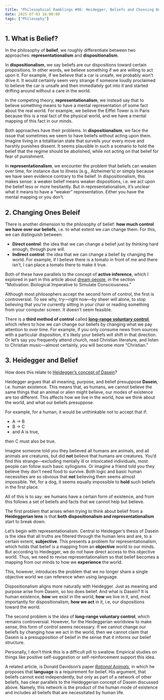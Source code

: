 ```yaml
---
title: "Philosophical Ramblings #06: Heidegger, Beliefs and Choosing Ones Values"
date: 2025-07-03 16:00:00
tags: ["Philosophy"]
---
```


## 1. What is Belief?

In the philosophy of **belief**, we roughly differentiate between two approaches: **representationalism** and **dispositionalism**.

In **dispositionalism**, we say beliefs are our dispositions toward certain propositions. In other words, we believe something if we are willing to act upon it. For example, if we believe that a car is unsafe, we probably won’t drive it. It would certainly seem very strange if someone loudly proclaimed to believe the car is unsafe and then immediately got into it and started drifting around without a care in the world.

In the competing theory, **representationalism**, we instead say that to believe something means to have a mental representation of some fact about the real world. For example, we believe the Eiffel Tower is in Paris because this is a real fact of the physical world, and we have a mental mapping of this fact in our minds.

Both approaches have their problems.
In **dispositionalism**, we face the issue that sometimes we seem to have beliefs without acting upon them. Imagine living in a totalitarian state that surveils your every move and harshly punishes dissent. It seems plausible in such a scenario to hold the belief that the regime should be abolished, while not acting on that belief for fear of punishment.

In **representationalism**, we encounter the problem that beliefs can weaken over time, for instance due to illness (e.g., Alzheimer’s) or simply because we have seen evidence contrary to the belief. In dispositionalism, this makes sense: a weaker belief means weaker dispositions, i.e. we act upon the belief less or more hesitantly. But in representationalism, it’s unclear what it means to have a “weaker” representation. Either you have the mental mapping or you don’t.


## 2. Changing Ones Beleif

There is another dimension to the philosophy of belief: **how much control we have over our beliefs**, i.e. to what extent we can change them. For this, we can distinguish between:

* **Direct control**: the idea that we can change a belief just by thinking hard enough, through pure will.
* **Indirect control**: the idea that we can change a belief by changing the world. For example, if I believe there is a tomato in front of me and there isn’t, I can place a tomato there to make it true.

Both of these have parallels to the concept of **active inference**, which I explored in part in this article about [dream people](/articles/killing_dream_people/#motivation-biological-imperative-to-simulate-consciousness), in the section "Motivation: Biological Imperative to Simulate Consciousness."

Although most philosophers accept the second form of control, the first is controversial. To see why, try—right now—by sheer will alone, to stop believing that you're currently sitting in your chair or reading something from your computer screen. It doesn't seem feasible.

There is a **third method of control** called **[long-range voluntary control](https://philpapers.org/archive/BOEDVH.pdf)**, which refers to how we can change our beliefs by changing what we pay attention to over time. For example, if you only consume news from sources with a particular disposition, it's likely your beliefs will shift in that direction. Or let’s say you frequently attend church, read Christian literature, and listen to Christian music—almost certainly, you will become more "Christian."


## 3. Heidegger and Belief

 How does this relate to [Heidegger’s concept of Dasein](/articles/where_the_eiffel_tower_is_is_not_obejctive/)?

Heidegger argues that all meaning, purpose, and belief presuppose **Dasein**, i.e. human existence. This means that, as humans, we cannot believe the same things that an animal or alien might believe, our modes of existence are too different. This affects how we live in the world, how we think about the world, and what our beliefs presuppose.

For example, for a human, it would be unthinkable not to accept that if:

* A → B
* B → C
* and A is true,

then C must also be true.

Imagine someone told you they believed all humans are animals, and all animals are creatures, but did **not** believe that humans are creatures. You’d find this strange—excluding mentally ill or intoxicated individuals, most people can follow such basic syllogisms. Or imagine a friend told you they believe they don’t need food to survive. Both logic and basic human necessities are so obvious that **not** believing them seems almost impossible. Yet, for a dog, it seems equally impossible to **hold** such beliefs in the first place.

All of this is to say: we humans have a certain form of existence, and from this follows a set of beliefs and facts that we cannot help but believe.

The first problem that arises when trying to think about belief from a **Heideggerian lens** is that **both dispositionalism and representationalism** start to break down.

Let’s begin with representationalism. Central to Heidegger’s thesis of Dasein is the idea that all truths are filtered through the human lens and are, to a certain extent, **subjective**. This presents a problem for representationalism, which holds that belief is a mapping from an **objective** world to our minds. But according to Heidegger, we do not have direct access to this objective world. Thus, we need to revise representationalism so that belief becomes a mapping from our minds to how we **experience** the world.

This, however, introduces the problem that we no longer share a single objective world we can reference when using language.

Dispositionalism aligns more naturally with Heidegger. Just as meaning and purpose arise from Dasein, so too does belief. And what is Dasein? It is human existence, **how** we exist in the world, **how** we live in it, and, most importantly for dispositionalism, **how we act** in it, i.e, our dispositions toward the world.


The second problem is the idea of **long-range voluntary control**, which remains controversial. However, for the Heideggerian worldview to make sense, this form of control seems necessary. If we cannot change our beliefs by changing how we act in the world, then we cannot claim that Dasein is a presupposition of belief in the sense that it informs our belief structure.

Personally, I don’t think this is a difficult pill to swallow. Empirical studies on things like positive self-suggestion or self-reinforcement support this idea.


A related article, is Donald Davidson’s paper [*Rational Animals*](/paper-summary/rational_animals/), in which he proposes that **language** is a requirement for belief. His argument, that beliefs cannot exist independently, but only as part of a network of other beliefs, has clear parallels to the Heideggerian concept of Dasein discussed above. Namely, this network is the product of the human mode of existence and includes all beliefs that are necessitated by human life.
